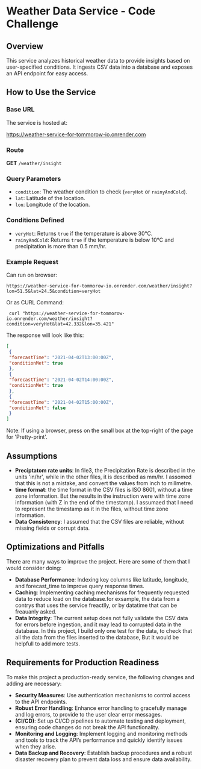 # Weather Data Service - Code Challenge

## Overview

This service analyzes historical weather data to provide insights based on user-specified conditions. It ingests CSV data into a database and exposes an API endpoint for easy access.

## How to Use the Service

### Base URL

The service is hosted at:

https://weather-service-for-tommorow-io.onrender.com

### Route

**GET** `/weather/insight`

### Query Parameters

- `condition`: The weather condition to check (`veryHot` or `rainyAndCold`).
- `lat`: Latitude of the location.
- `lon`: Longitude of the location.

### Conditions Defined

- `veryHot`: Returns `true` if the temperature is above 30°C.
- `rainyAndCold`: Returns `true` if the temperature is below 10°C and precipitation is more than 0.5 mm/hr.


### Example Request

Can run on browser:

`https://weather-service-for-tommorow-io.onrender.com/weather/insight?lon=51.5&lat=24.5&condition=veryHot`

Or as CURL Command:

```console
 curl "https://weather-service-for-tommorow-io.onrender.com/weather/insight?condition=veryHot&lat=42.332&lon=35.421"
```

The response will look like this:

```json
[
 {
 "forecastTime": "2021-04-02T13:00:00Z",
 "conditionMet": true
 },
 {
 "forecastTime": "2021-04-02T14:00:00Z",
 "conditionMet": true
 },
 {
 "forecastTime": "2021-04-02T15:00:00Z",
 "conditionMet": false
 }
]
```

Note: If using a browser, press on the small box at the top-right of the page for 'Pretty-print'.

## Assumptions

- **Preciptatom rate units**: In file3, the Precipitation Rate is described in the units 'in/hr', while in the other files, it is described as mm/hr. I assomed that this is not a mistake, and convert the values from inch to millmetre. 
- **time format**: the time format in the CSV files is ISO 8601, without a time zone information. But the results in the instruction were with time zone information (with Z in the end of the timestamp). I assumaed that I need to represent the timestamp as it in the files, without time zone information. 
- **Data Consistency**: I assumed that the CSV files are reliable, without missing fields or corrupt data.


## Optimizations and Pitfalls

There are many ways to improve the project. Here are some of them that I would consider doing:

- **Database Performance**: Indexing key columns like latitude, longitude, and forecast_time to improve query response times.
- **Caching**: Implementing caching mechanisms for frequently requested data to reduce load on the database.for exsample, the data from a contrys that uses the service freactlly, or by datatime that can be freauanly asked. 
- **Data Integrity**: The current setup does not fully validate the CSV data for errors before ingestion, and it may lead to corrupted data in the database. In this project, I build only one test for the data, to check that all the data from the files inserted to the database, But it would be helpfull to add more tests.

## Requirements for Production Readiness

To make this project a production-ready service, the following changes and adding are necessary:

- **Security Measures**: Use authentication mechanisms to control access to the API endpoints.
- **Robust Error Handling**: Enhance error handling to gracefully manage and log errors, to provide to the user clear error messages.
- **(CI/CD)**: Set up CI/CD pipelines to automate testing and deployment, ensuring code changes do not break the API functionality.
- **Monitoring and Logging**: Implement logging and monitoring methods and tools to track the API’s performance and quickly identify issues when they arise.
- **Data Backup and Recovery**: Establish backup procedures and a robust disaster recovery plan to prevent data loss and ensure data availability.



